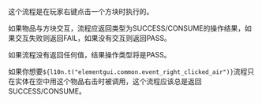 这个流程是在玩家右键点击一个方块时执行的。

如果物品与方块交互，流程应返回类型为SUCCESS/CONSUME的操作结果，如果交互失败则返回FAIL，如果没有交互则返回PASS。

如果流程没有返回任何值，结果操作类型将是PASS。

如果你想要`${l10n.t("elementgui.common.event_right_clicked_air")}`流程只在实体在空中用这个物品右击时被调用，这个流程应该总是返回SUCCESS/CONSUME。
